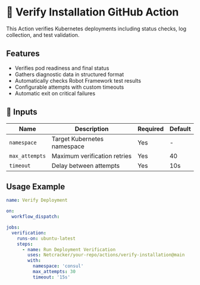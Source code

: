 # 🚀 Verify Installation GitHub Action  
This Action verifies Kubernetes deployments including status checks, log collection, and test validation.

## Features
- Verifies pod readiness and final status
- Gathers diagnostic data in structured format
- Automatically checks Robot Framework test results
- Configurable attempts with custom timeouts
- Automatic exit on critical failures

## 📌 Inputs

| Name           | Description                  | Required | Default |
|----------------|------------------------------|----------|---------|
| `namespace`    | Target Kubernetes namespace  | Yes      | -       |
| `max_attempts` | Maximum verification retries | Yes      | 40      |
| `timeout`      | Delay between attempts       | Yes      | 10s     |

## Usage Example

```yaml
name: Verify Deployment

on:
  workflow_dispatch:

jobs:
  verification:
    runs-on: ubuntu-latest
    steps:
      - name: Run Deployment Verification
        uses: Netcracker/your-repo/actions/verify-installation@main
        with:
          namespace: 'consul'
          max_attempts: 30
          timeout: '15s'
```
